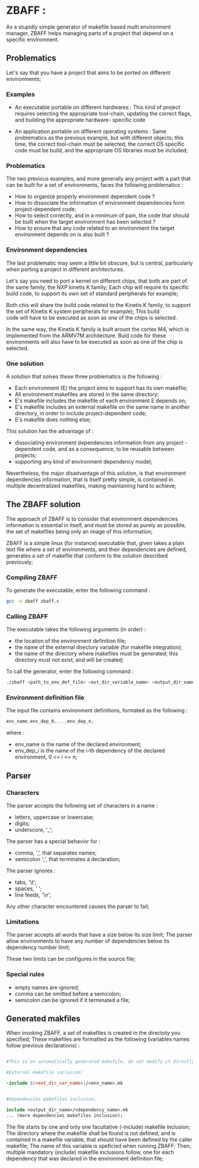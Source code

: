 # ZBAFF : 

As a stupidly simple generator of makefile based multi environment manager, 
ZBAFF helps managing parts of a project that depend on a specific environment.


## Problematics

Let's say that you have a project that aims to be ported on different 
environments;


### Examples

- An executable portable on different hardwares :
This kind of project requires selecting the appropriate tool-chain, 
updating the correct flags, and building the appropriate hardware-
specific code

- An application portable on different operating systems :
Same problematics as the previous example, but with different objects;
this time, the correct tool-chain must be selected, the correct OS specific 
code must be build, and the appropriate OS libraries must be included;

### Problematics

The two previous examples, and more generally any project with a part that can
be built for a set of environments, faces the following problematics :

- How to organize properly environment dependent code ?
- How to dissociate the information of environment dependencies form 
project-dependent code;
- How to select correctly, and in a minimum of pain, the code 
that should be built when the target environment has been selected ?
- How to ensure that any code related to an environment the target environment
depends on is also built ?


### Environment dependencies

The last problematic may seem a little bit obscure, but is central, 
particularly when porting a project in different architectures.

Let's say you need to port a kernel on different chips, that both are 
part of the same family, the NXP kinetis K family;
Each chip will require its specific build code, to support its own set of 
standard peripherals for example;

Both chis will share the build code related to the Kinetis K family, to 
support the set of Kinetis K system peripherals for example); This build  
code will have to be executed as soon as one of the chips is selected.

In the same way, the Kinetis K family is built arount the cortex M4, which 
is implemented from the ARMV7M architecture. Buid code for these environments 
will also have to be executed as soon as one of the chip is selected.


### One solution

A solution that solves these three problematics is the following :

- Each environment (E) the project aims to support has its own makefile;
- All environment makefiles are stored in the same directory;
- E's makefile includes the makefile of each environment E depends on;
- E's makefile includes an external makefile on the same name in another 
directory, in order to include project-dependent code;
- E's makefile does nothing else;
 
This solution has the advantage of :
- dissociating environment dependencies information from any project -
dependent code, and as a consequence, to be reusable between projects;
- supporting any kind of environment dependency model;

Nevertheless, the major disadvantage of this solution, is that environment
dependencies information, that is itself pretty simple, is contained in 
multiple decentralized makefiles, making maintaining hard to achieve;


## The ZBAFF solution

The approach of ZBAFF is to consider that environment dependencies information
is essential in itself, and must be stored as purely as possible, the set of
makefiles being only an image of this information;

ZBAFF is a simple linux (for instance) executable that, given takes a plain 
text file where a set of environments, and their dependencies are defined,
generates a set of makefile that conform to the solution described previously;


### Compiling ZBAFF

To generate the executable, enter the following command :

```bash
gcc -o zbaff zbaff.c
```


### Calling ZBAFF

The executable takes the following arguments (in order) :
- the location of the environment definition file;
- the name of the external directory variable (for makefile integration);
- the name of the directory where makefiles must be generated; this directory 
must not exist, and will be created;

To call the generator, enter the following command :

```bash
./zbaff <path_to_env_def_file> <ext_dir_variable_name> <output_dir_name>
```
 

### Environment definition file

The input file contains environment definitions, formated as the following :

```c
env_name,env_dep_0,...,env_dep_n;
```

where :
- env_name is the name of the declared environment;
- env_dep_i is the name of the i-th dependency of the declared environment,
0 <= i <= n;

## Parser

### Characters

The parser accepts the following set of characters in a name :
- letters, uppercase or lowercase;
- digits;
- underscore, '_';

The parser has a special behavior for :
- comma, ',', that separates names;
- semicolon ';', that terminates a declaration;

The parser ignores : 
- tabs, '\t';
- spaces, ' ';
- line feeds, '\n';

Any other character encountered causes the parser to fail;

### Limitations

The parser accepts all words that have a size below its size limit;
The parser allow environments to have any number of dependencies below 
its dependency number limit;

These two limits can be configures in the source file;

### Special rules

- empty names are ignored;
- comma can be omitted before a semicolon;
- semicolon can be ignored if it terminated a file;


## Generated makfiles

When invoking ZBAFF, a set of makefiles is created in the directoty you 
specified;
These makefiles are formatted as the following (variables names follow 
previous declarations) :

```makefile

#This is an automatically generated makefile, do not modify it directly;

#External makefile inclusion;

-include $(<ext_dir_var_name>)/<env_name>.mk


#Dependencies makefiles inclusion;

include <output_dir_name>/<dependency_name>.mk
... (more dependencies makefiles inclusion);


```

The file starts by one and only one facultative (-include) makefile 
inclusion; 
The directory where the makefile shall be found is not defined, and 
is contained in a makefile variable, that should have been defined by the 
caller makefile;
The name of this variable is speficied when running ZBAFF;
Then, multiple mandatory (include) makefile inclusions follow, one for 
each dependency that was declared in the environment definition file; 


